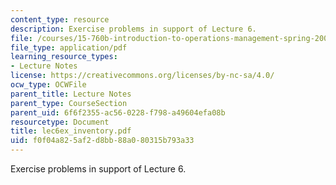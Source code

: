 ```yaml
---
content_type: resource
description: Exercise problems in support of Lecture 6.
file: /courses/15-760b-introduction-to-operations-management-spring-2004/f0f04a825af2d8bb88a080315b793a33_lec6ex_inventory.pdf
file_type: application/pdf
learning_resource_types:
- Lecture Notes
license: https://creativecommons.org/licenses/by-nc-sa/4.0/
ocw_type: OCWFile
parent_title: Lecture Notes
parent_type: CourseSection
parent_uid: 6f6f2355-ac56-0228-f798-a49604efa08b
resourcetype: Document
title: lec6ex_inventory.pdf
uid: f0f04a82-5af2-d8bb-88a0-80315b793a33
---
```

Exercise problems in support of Lecture 6.